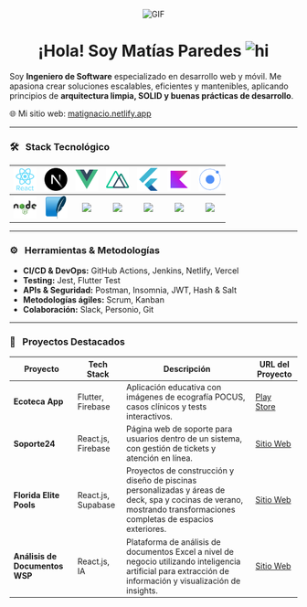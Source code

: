 <p align="center">
  <img alt="GIF" src="https://github.com/arsentieva/arsentieva/blob/main/code.gif?raw=true" height="280" />
</p>

<h1 align="center">¡Hola! Soy Matías Paredes <img src="https://user-images.githubusercontent.com/1303154/88677602-1635ba80-d120-11ea-84d8-d263ba7fc3c0.gif" width="28px" alt="hi"></h1>

Soy **Ingeniero de Software** especializado en desarrollo web y móvil. Me apasiona crear soluciones escalables, eficientes y mantenibles, aplicando principios de **arquitectura limpia, SOLID y buenas prácticas de desarrollo**.

🌐 Mi sitio web: [matignacio.netlify.app](https://matignacio.netlify.app/)

---

### 🛠 &nbsp; Stack Tecnológico

| <img src="https://raw.githubusercontent.com/devicons/devicon/master/icons/react/react-original-wordmark.svg" width=40> | <img src="https://raw.githubusercontent.com/devicons/devicon/master/icons/nextjs/nextjs-original.svg" width=40> | <img src="https://raw.githubusercontent.com/devicons/devicon/master/icons/vuejs/vuejs-original.svg" width=40> | <img src="https://raw.githubusercontent.com/devicons/devicon/master/icons/nuxtjs/nuxtjs-original.svg" width=40> | <img src="https://raw.githubusercontent.com/devicons/devicon/master/icons/flutter/flutter-original.svg" width=40> | <img src="https://raw.githubusercontent.com/devicons/devicon/master/icons/kotlin/kotlin-original.svg" width=40> | <img src="https://raw.githubusercontent.com/devicons/devicon/master/icons/ionic/ionic-original.svg" width=40> |
|:-:|:-:|:-:|:-:|:-:|:-:|:-:|
| <img src="https://raw.githubusercontent.com/devicons/devicon/master/icons/nodejs/nodejs-original-wordmark.svg" width=40> | <img src="https://raw.githubusercontent.com/devicons/devicon/master/icons/sqlite/sqlite-original.svg" width=40> | <img src="https://www.vectorlogo.zone/logos/mysql/mysql-ar21.svg" width=40> | <img src="https://www.vectorlogo.zone/logos/mongodb/mongodb-icon.svg" width=40> | <img src="https://www.vectorlogo.zone/logos/firebase/firebase-icon.svg" width=40> | <img src="https://www.vectorlogo.zone/logos/aws/aws-icon.svg" width=40> | <img src="https://www.vectorlogo.zone/logos/netlify/netlify-icon.svg" width=40> |

---

### ⚙️ &nbsp; Herramientas & Metodologías

- **CI/CD & DevOps:** GitHub Actions, Jenkins, Netlify, Vercel  
- **Testing:** Jest, Flutter Test  
- **APIs & Seguridad:** Postman, Insomnia, JWT, Hash & Salt  
- **Metodologías ágiles:** Scrum, Kanban  
- **Colaboración:** Slack, Personio, Git  

---

### 🚀 &nbsp; Proyectos Destacados

| Proyecto | Tech Stack | Descripción | URL del Proyecto |
|---------|------------|-------------|----------------|
| **Ecoteca App** | Flutter, Firebase | Aplicación educativa con imágenes de ecografía POCUS, casos clínicos y tests interactivos. | [Play Store](https://play.google.com/store/apps/details?id=com.pocusapp.ecoteca&hl=es_CL) |
| **Soporte24** | React.js, Firebase | Página web de soporte para usuarios dentro de un sistema, con gestión de tickets y atención en línea. | [Sitio Web](https://soporte24.app) |
| **Florida Elite Pools** | React.js, Supabase | Proyectos de construcción y diseño de piscinas personalizadas y áreas de deck, spa y cocinas de verano, mostrando transformaciones completas de espacios exteriores. | [Sitio Web](https://floridaelitepool.com/) |
| **Análisis de Documentos WSP** | React.js, IA | Plataforma de análisis de documentos Excel a nivel de negocio utilizando inteligencia artificial para extracción de información y visualización de insights. | [Sitio Web](https://web-analisis-wsp.netlify.app/) |


